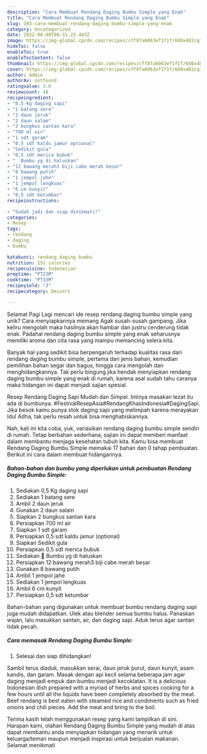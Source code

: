 ```yaml
---
description: "Cara Membuat Rendang Daging Bumbu Simple yang Enak"
title: "Cara Membuat Rendang Daging Bumbu Simple yang Enak"
slug: 103-cara-membuat-rendang-daging-bumbu-simple-yang-enak
category: Uncategorized
date: 2022-08-09T08:31:23.443Z
image: https://img-global.cpcdn.com/recipes/cff8fa6063ef1f1f/680x482cq70/rendang-daging-bumbu-simple-foto-resep-utama.jpg
hideToc: false
enableToc: true
enableTocContent: false
thumbnail: https://img-global.cpcdn.com/recipes/cff8fa6063ef1f1f/680x482cq70/rendang-daging-bumbu-simple-foto-resep-utama.jpg
cover: https://img-global.cpcdn.com/recipes/cff8fa6063ef1f1f/680x482cq70/rendang-daging-bumbu-simple-foto-resep-utama.jpg
author: Admin
authorAv: notfound
ratingvalue: 3.6
reviewcount: 18
recipeingredient:
- "0,5 Kg daging sapi"
- "1 batang sere"
- "2 daun jeruk"
- "2 daun salam"
- "2 bungkus santan kara"
- "700 ml air"
- "1 sdt garam"
- "0,5 sdt kaldu jamur optional"
- "Sedikit gula"
- "0,5 sdt merica bubuk"
- "  Bumbu yg di haluskan"
- "12 bawang merah3 biji cabe merah besar"
- "8 bawang putih"
- "1 jempol jahe"
- "1 jempol lengkuas"
- "6 cm kunyit"
- "0,5 sdt ketumbar"
recipeinstructions:

- "Sudah jadi dan siap dinikmati!"
categories:
- Resep
tags:
- rendang
- daging
- bumbu

katakunci: rendang daging bumbu 
nutrition: 151 calories
recipecuisine: Indonesian
preptime: "PT23M"
cooktime: "PT33M"
recipeyield: "3"
recipecategory: Dessert

---
```



Selamat Pagi Lagi mencari ide resep rendang daging bumbu simple yang unik? Cara menyiapkannya memang Agak susah-susah gampang. Jika keliru mengolah maka hasilnya akan hambar dan justru cenderung tidak enak. Padahal rendang daging bumbu simple yang enak seharusnya memiliki aroma dan cita rasa yang mampu memancing selera kita.


Banyak hal yang sedikit bisa berpengaruh terhadap kualitas rasa dari rendang daging bumbu simple, pertama dari jenis bahan, kemudian pemilihan bahan segar dan bagus, hingga cara mengolah dan menghidangkannya. Tak perlu bingung jika hendak menyiapkan rendang daging bumbu simple yang enak di rumah, karena asal sudah tahu caranya maka hidangan ini dapat menjadi sajian spesial.

Resep Rendang Daging Sapi Mudah dan Simpel. Intinya masakan lezat itu ada di bumbunya. #FestivalResepAsia#RendangKhasIndonesia#DagingSapi. Jika besok kamu punya stok daging sapi yang melimpah karena merayakan Idul Adha, tak perlu resah untuk bisa menghabiskannya.


Nah, kali ini kita coba, yuk, variasikan rendang daging bumbu simple sendiri di rumah. Tetap berbahan sederhana, sajian ini dapat memberi manfaat dalam membantu menjaga kesehatan tubuh kita. Kamu bisa membuat Rendang Daging Bumbu Simple memakai 17 bahan dan 0 tahap pembuatan. Berikut ini cara dalam membuat hidangannya.

<!--inarticleads1-->

##### Bahan-bahan dan bumbu yang diperlukan untuk pembuatan Rendang Daging Bumbu Simple:

1. Sediakan 0,5 Kg daging sapi
1. Sediakan 1 batang sere
1. Ambil 2 daun jeruk
1. Gunakan 2 daun salam
1. Siapkan 2 bungkus santan kara
1. Persiapkan 700 ml air
1. Siapkan 1 sdt garam
1. Persiapkan 0,5 sdt kaldu jamur (optional)
1. Siapkan Sedikit gula
1. Persiapkan 0,5 sdt merica bubuk
1. Sediakan  🍓 Bumbu yg di haluskan
1. Persiapkan 12 bawang merah3 biji cabe merah besar
1. Gunakan 8 bawang putih
1. Ambil 1 jempol jahe
1. Sediakan 1 jempol lengkuas
1. Ambil 6 cm kunyit
1. Persiapkan 0,5 sdt ketumbar


Bahan-bahan yang digunakan untuk membuat bumbu rendang daging sapi juga mudah didapatkan. Ulek atau blender semua bumbu halus. Panaskan wajan, lalu masukkan santan, air, dan daging sapi. Aduk terus agar santan tidak pecah. 

<!--inarticleads2-->

##### Cara memasak Rendang Daging Bumbu Simple:


1. Selesai dan siap dihidangkan!

Sambil terus diaduk, masukkan serai, daun jeruk purut, daun kunyit, asam kandis, dan garam. Masak dengan api kecil selama beberapa jam agar daging menjadi empuk dan bumbu menjadi kecoklatan. It is a delicious Indonesian dish prepared with a myriad of herbs and spices cooking for a few hours until all the liquids have been completely absorbed by the meat. Beef rendang is best eaten with steamed rice and condiments such as fried onions and chili pieces. Add the meat and bring to the boil. 

Terima kasih telah menggunakan resep yang kami tampilkan di sini. Harapan kami, olahan Rendang Daging Bumbu Simple yang mudah di atas dapat membantu anda menyiapkan hidangan yang menarik untuk keluarga/teman maupun menjadi inspirasi untuk berjualan makanan. Selamat menikmati
